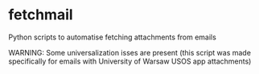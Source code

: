 # fetchmail
Python scripts to automatise fetching attachments from emails

WARNING: Some universalization isses are present (this script was made specifically for emails with University of Warsaw USOS app attachments)
